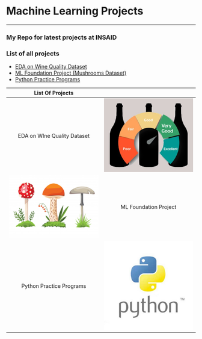 # Machine Learning Projects

------------


### My Repo for latest projects at INSAID

### List of all projects

- [EDA on Wine Quality Dataset](https://github.com/DhirajAmbure/MachineLearningProjects/tree/main/EDA_OnWineQualityData "EDA on Wine Quality Dataset")
- [ML Foundation Project (Mushrooms Dataset)](https://github.com/DhirajAmbure/MachineLearningProjects/tree/main/MLFoundation_MushroomsDataset "ML Foundation Project (Mushrooms Dataset)")
- [Python Practice Programs](https://github.com/DhirajAmbure/MachineLearningProjects/tree/main/PythonPracticePrograms "Python Practice Programs")

| List Of Projects  | |
| :------------: | :------------: |
| EDA on WIne Quality Dataset  |  ![Wine Quality](https://raw.githubusercontent.com/DhirajAmbure/MachineLearningProjects/main/images/quality-in-wine.jpg "Wine Quality") |
| ![Mushrooms](https://raw.githubusercontent.com/DhirajAmbure/MachineLearningProjects/main/images/mushroom-toadstool-different-types-mushrooms_87946-1283.jpg "Mushrooms") |  ML Foundation Project |
| Python Practice Programs  |  ![Python](https://raw.githubusercontent.com/DhirajAmbure/MachineLearningProjects/main/images/python2-600x600.jpg "Python") |
